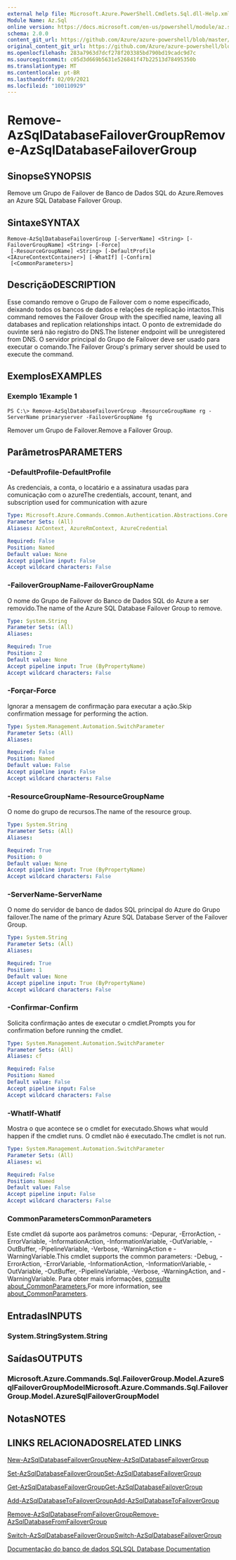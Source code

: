 ```yaml
---
external help file: Microsoft.Azure.PowerShell.Cmdlets.Sql.dll-Help.xml
Module Name: Az.Sql
online version: https://docs.microsoft.com/en-us/powershell/module/az.sql/remove-azsqldatabasefailovergroup
schema: 2.0.0
content_git_url: https://github.com/Azure/azure-powershell/blob/master/src/Sql/Sql/help/Remove-AzSqlDatabaseFailoverGroup.md
original_content_git_url: https://github.com/Azure/azure-powershell/blob/master/src/Sql/Sql/help/Remove-AzSqlDatabaseFailoverGroup.md
ms.openlocfilehash: 283a7963d7dcf278f203385bd790bd19cadc9d7c
ms.sourcegitcommit: c05d3d669b5631e526841f47b22513d78495350b
ms.translationtype: MT
ms.contentlocale: pt-BR
ms.lasthandoff: 02/09/2021
ms.locfileid: "100110929"
---
```

# <span data-ttu-id="f9f1d-101">Remove-AzSqlDatabaseFailoverGroup</span><span class="sxs-lookup"><span data-stu-id="f9f1d-101">Remove-AzSqlDatabaseFailoverGroup</span></span>

## <span data-ttu-id="f9f1d-102">Sinopse</span><span class="sxs-lookup"><span data-stu-id="f9f1d-102">SYNOPSIS</span></span>
<span data-ttu-id="f9f1d-103">Remove um Grupo de Failover de Banco de Dados SQL do Azure.</span><span class="sxs-lookup"><span data-stu-id="f9f1d-103">Removes an Azure SQL Database Failover Group.</span></span>

## <span data-ttu-id="f9f1d-104">Sintaxe</span><span class="sxs-lookup"><span data-stu-id="f9f1d-104">SYNTAX</span></span>

```
Remove-AzSqlDatabaseFailoverGroup [-ServerName] <String> [-FailoverGroupName] <String> [-Force]
 [-ResourceGroupName] <String> [-DefaultProfile <IAzureContextContainer>] [-WhatIf] [-Confirm]
 [<CommonParameters>]
```

## <span data-ttu-id="f9f1d-105">Descrição</span><span class="sxs-lookup"><span data-stu-id="f9f1d-105">DESCRIPTION</span></span>
<span data-ttu-id="f9f1d-106">Esse comando remove o Grupo de Failover com o nome especificado, deixando todos os bancos de dados e relações de replicação intactos.</span><span class="sxs-lookup"><span data-stu-id="f9f1d-106">This command removes the Failover Group with the specified name, leaving all databases and replication relationships intact.</span></span> <span data-ttu-id="f9f1d-107">O ponto de extremidade do ouvinte será não registro do DNS.</span><span class="sxs-lookup"><span data-stu-id="f9f1d-107">The listener endpoint will be unregistered from DNS.</span></span>
<span data-ttu-id="f9f1d-108">O servidor principal do Grupo de Failover deve ser usado para executar o comando.</span><span class="sxs-lookup"><span data-stu-id="f9f1d-108">The Failover Group's primary server should be used to execute the command.</span></span>

## <span data-ttu-id="f9f1d-109">Exemplos</span><span class="sxs-lookup"><span data-stu-id="f9f1d-109">EXAMPLES</span></span>

### <span data-ttu-id="f9f1d-110">Exemplo 1</span><span class="sxs-lookup"><span data-stu-id="f9f1d-110">Example 1</span></span>
```
PS C:\> Remove-AzSqlDatabaseFailoverGroup -ResourceGroupName rg -ServerName primaryserver -FailoverGroupName fg
```

<span data-ttu-id="f9f1d-111">Remover um Grupo de Failover.</span><span class="sxs-lookup"><span data-stu-id="f9f1d-111">Remove a Failover Group.</span></span>

## <span data-ttu-id="f9f1d-112">Parâmetros</span><span class="sxs-lookup"><span data-stu-id="f9f1d-112">PARAMETERS</span></span>

### <span data-ttu-id="f9f1d-113">-DefaultProfile</span><span class="sxs-lookup"><span data-stu-id="f9f1d-113">-DefaultProfile</span></span>
<span data-ttu-id="f9f1d-114">As credenciais, a conta, o locatário e a assinatura usadas para comunicação com o azure</span><span class="sxs-lookup"><span data-stu-id="f9f1d-114">The credentials, account, tenant, and subscription used for communication with azure</span></span>

```yaml
Type: Microsoft.Azure.Commands.Common.Authentication.Abstractions.Core.IAzureContextContainer
Parameter Sets: (All)
Aliases: AzContext, AzureRmContext, AzureCredential

Required: False
Position: Named
Default value: None
Accept pipeline input: False
Accept wildcard characters: False
```

### <span data-ttu-id="f9f1d-115">-FailoverGroupName</span><span class="sxs-lookup"><span data-stu-id="f9f1d-115">-FailoverGroupName</span></span>
<span data-ttu-id="f9f1d-116">O nome do Grupo de Failover do Banco de Dados SQL do Azure a ser removido.</span><span class="sxs-lookup"><span data-stu-id="f9f1d-116">The name of the Azure SQL Database Failover Group to remove.</span></span>

```yaml
Type: System.String
Parameter Sets: (All)
Aliases:

Required: True
Position: 2
Default value: None
Accept pipeline input: True (ByPropertyName)
Accept wildcard characters: False
```

### <span data-ttu-id="f9f1d-117">-Forçar</span><span class="sxs-lookup"><span data-stu-id="f9f1d-117">-Force</span></span>
<span data-ttu-id="f9f1d-118">Ignorar a mensagem de confirmação para executar a ação.</span><span class="sxs-lookup"><span data-stu-id="f9f1d-118">Skip confirmation message for performing the action.</span></span>

```yaml
Type: System.Management.Automation.SwitchParameter
Parameter Sets: (All)
Aliases:

Required: False
Position: Named
Default value: False
Accept pipeline input: False
Accept wildcard characters: False
```

### <span data-ttu-id="f9f1d-119">-ResourceGroupName</span><span class="sxs-lookup"><span data-stu-id="f9f1d-119">-ResourceGroupName</span></span>
<span data-ttu-id="f9f1d-120">O nome do grupo de recursos.</span><span class="sxs-lookup"><span data-stu-id="f9f1d-120">The name of the resource group.</span></span>

```yaml
Type: System.String
Parameter Sets: (All)
Aliases:

Required: True
Position: 0
Default value: None
Accept pipeline input: True (ByPropertyName)
Accept wildcard characters: False
```

### <span data-ttu-id="f9f1d-121">-ServerName</span><span class="sxs-lookup"><span data-stu-id="f9f1d-121">-ServerName</span></span>
<span data-ttu-id="f9f1d-122">O nome do servidor de banco de dados SQL principal do Azure do Grupo failover.</span><span class="sxs-lookup"><span data-stu-id="f9f1d-122">The name of the primary Azure SQL Database Server of the Failover Group.</span></span>

```yaml
Type: System.String
Parameter Sets: (All)
Aliases:

Required: True
Position: 1
Default value: None
Accept pipeline input: True (ByPropertyName)
Accept wildcard characters: False
```

### <span data-ttu-id="f9f1d-123">-Confirmar</span><span class="sxs-lookup"><span data-stu-id="f9f1d-123">-Confirm</span></span>
<span data-ttu-id="f9f1d-124">Solicita confirmação antes de executar o cmdlet.</span><span class="sxs-lookup"><span data-stu-id="f9f1d-124">Prompts you for confirmation before running the cmdlet.</span></span>

```yaml
Type: System.Management.Automation.SwitchParameter
Parameter Sets: (All)
Aliases: cf

Required: False
Position: Named
Default value: False
Accept pipeline input: False
Accept wildcard characters: False
```

### <span data-ttu-id="f9f1d-125">-WhatIf</span><span class="sxs-lookup"><span data-stu-id="f9f1d-125">-WhatIf</span></span>
<span data-ttu-id="f9f1d-126">Mostra o que acontece se o cmdlet for executado.</span><span class="sxs-lookup"><span data-stu-id="f9f1d-126">Shows what would happen if the cmdlet runs.</span></span>
<span data-ttu-id="f9f1d-127">O cmdlet não é executado.</span><span class="sxs-lookup"><span data-stu-id="f9f1d-127">The cmdlet is not run.</span></span>

```yaml
Type: System.Management.Automation.SwitchParameter
Parameter Sets: (All)
Aliases: wi

Required: False
Position: Named
Default value: False
Accept pipeline input: False
Accept wildcard characters: False
```

### <span data-ttu-id="f9f1d-128">CommonParameters</span><span class="sxs-lookup"><span data-stu-id="f9f1d-128">CommonParameters</span></span>
<span data-ttu-id="f9f1d-129">Este cmdlet dá suporte aos parâmetros comuns: -Depurar, -ErrorAction, -ErrorVariable, -InformationAction, -InformationVariable, -OutVariable, -OutBuffer, -PipelineVariable, -Verbose, -WarningAction e -WarningVariable.</span><span class="sxs-lookup"><span data-stu-id="f9f1d-129">This cmdlet supports the common parameters: -Debug, -ErrorAction, -ErrorVariable, -InformationAction, -InformationVariable, -OutVariable, -OutBuffer, -PipelineVariable, -Verbose, -WarningAction, and -WarningVariable.</span></span> <span data-ttu-id="f9f1d-130">Para obter mais informações, [consulte about_CommonParameters.](http://go.microsoft.com/fwlink/?LinkID=113216)</span><span class="sxs-lookup"><span data-stu-id="f9f1d-130">For more information, see [about_CommonParameters](http://go.microsoft.com/fwlink/?LinkID=113216).</span></span>

## <span data-ttu-id="f9f1d-131">Entradas</span><span class="sxs-lookup"><span data-stu-id="f9f1d-131">INPUTS</span></span>

### <span data-ttu-id="f9f1d-132">System.String</span><span class="sxs-lookup"><span data-stu-id="f9f1d-132">System.String</span></span>

## <span data-ttu-id="f9f1d-133">Saídas</span><span class="sxs-lookup"><span data-stu-id="f9f1d-133">OUTPUTS</span></span>

### <span data-ttu-id="f9f1d-134">Microsoft.Azure.Commands.Sql.FailoverGroup.Model.AzureSqlFailoverGroupModel</span><span class="sxs-lookup"><span data-stu-id="f9f1d-134">Microsoft.Azure.Commands.Sql.FailoverGroup.Model.AzureSqlFailoverGroupModel</span></span>

## <span data-ttu-id="f9f1d-135">Notas</span><span class="sxs-lookup"><span data-stu-id="f9f1d-135">NOTES</span></span>

## <span data-ttu-id="f9f1d-136">LINKS RELACIONADOS</span><span class="sxs-lookup"><span data-stu-id="f9f1d-136">RELATED LINKS</span></span>

[<span data-ttu-id="f9f1d-137">New-AzSqlDatabaseFailoverGroup</span><span class="sxs-lookup"><span data-stu-id="f9f1d-137">New-AzSqlDatabaseFailoverGroup</span></span>](./New-AzSqlDatabaseFailoverGroup.md)

[<span data-ttu-id="f9f1d-138">Set-AzSqlDatabaseFailoverGroup</span><span class="sxs-lookup"><span data-stu-id="f9f1d-138">Set-AzSqlDatabaseFailoverGroup</span></span>](./Set-AzSqlDatabaseFailoverGroup.md)

[<span data-ttu-id="f9f1d-139">Get-AzSqlDatabaseFailoverGroup</span><span class="sxs-lookup"><span data-stu-id="f9f1d-139">Get-AzSqlDatabaseFailoverGroup</span></span>](./Get-AzSqlDatabaseFailoverGroup.md)

[<span data-ttu-id="f9f1d-140">Add-AzSqlDatabaseToFailoverGroup</span><span class="sxs-lookup"><span data-stu-id="f9f1d-140">Add-AzSqlDatabaseToFailoverGroup</span></span>](./Add-AzSqlDatabaseToFailoverGroup.md)

[<span data-ttu-id="f9f1d-141">Remove-AzSqlDatabaseFromFailoverGroup</span><span class="sxs-lookup"><span data-stu-id="f9f1d-141">Remove-AzSqlDatabaseFromFailoverGroup</span></span>](./Remove-AzSqlDatabaseFromFailoverGroup.md)

[<span data-ttu-id="f9f1d-142">Switch-AzSqlDatabaseFailoverGroup</span><span class="sxs-lookup"><span data-stu-id="f9f1d-142">Switch-AzSqlDatabaseFailoverGroup</span></span>](./Switch-AzSqlDatabaseFailoverGroup.md)

[<span data-ttu-id="f9f1d-143">Documentação do banco de dados SQL</span><span class="sxs-lookup"><span data-stu-id="f9f1d-143">SQL Database Documentation</span></span>](https://docs.microsoft.com/azure/sql-database/)
